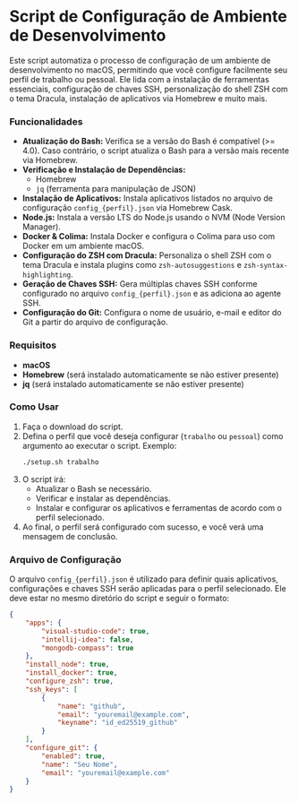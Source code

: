 # Script de Configuração de Ambiente de Desenvolvimento

Este script automatiza o processo de configuração de um ambiente de desenvolvimento no macOS, permitindo que você configure facilmente seu perfil de trabalho ou pessoal. Ele lida com a instalação de ferramentas essenciais, configuração de chaves SSH, personalização do shell ZSH com o tema Dracula, instalação de aplicativos via Homebrew e muito mais.

### Funcionalidades

- **Atualização do Bash:** Verifica se a versão do Bash é compatível (>= 4.0). Caso contrário, o script atualiza o Bash para a versão mais recente via Homebrew.
- **Verificação e Instalação de Dependências:**
  - Homebrew
  - `jq` (ferramenta para manipulação de JSON)
- **Instalação de Aplicativos:** Instala aplicativos listados no arquivo de configuração `config_{perfil}.json` via Homebrew Cask.
- **Node.js:** Instala a versão LTS do Node.js usando o NVM (Node Version Manager).
- **Docker & Colima:** Instala Docker e configura o Colima para uso com Docker em um ambiente macOS.
- **Configuração do ZSH com Dracula:** Personaliza o shell ZSH com o tema Dracula e instala plugins como `zsh-autosuggestions` e `zsh-syntax-highlighting`.
- **Geração de Chaves SSH:** Gera múltiplas chaves SSH conforme configurado no arquivo `config_{perfil}.json` e as adiciona ao agente SSH.
- **Configuração do Git:** Configura o nome de usuário, e-mail e editor do Git a partir do arquivo de configuração.

### Requisitos

- **macOS**
- **Homebrew** (será instalado automaticamente se não estiver presente)
- **jq** (será instalado automaticamente se não estiver presente)

### Como Usar

1. Faça o download do script.
2. Defina o perfil que você deseja configurar (`trabalho` ou `pessoal`) como argumento ao executar o script. Exemplo:
    ```bash
    ./setup.sh trabalho
    ```
3. O script irá:
   - Atualizar o Bash se necessário.
   - Verificar e instalar as dependências.
   - Instalar e configurar os aplicativos e ferramentas de acordo com o perfil selecionado.
4. Ao final, o perfil será configurado com sucesso, e você verá uma mensagem de conclusão.

### Arquivo de Configuração

O arquivo `config_{perfil}.json` é utilizado para definir quais aplicativos, configurações e chaves SSH serão aplicadas para o perfil selecionado. Ele deve estar no mesmo diretório do script e seguir o formato:

```json
{
    "apps": {
        "visual-studio-code": true,
        "intellij-idea": false,
        "mongodb-compass": true
    },
    "install_node": true,
    "install_docker": true,
    "configure_zsh": true,
    "ssh_keys": [
        {
            "name": "github",
            "email": "youremail@example.com",
            "keyname": "id_ed25519_github"
        }
    ],
    "configure_git": {
        "enabled": true,
        "name": "Seu Nome",
        "email": "youremail@example.com"
    }
}

